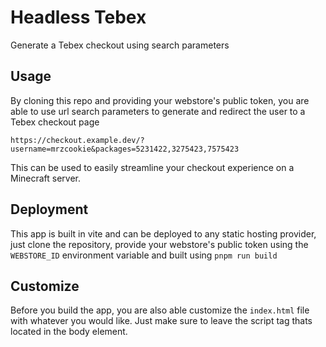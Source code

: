# Headless Tebex

Generate a Tebex checkout using search parameters

## Usage

By cloning this repo and providing your webstore's public token, you are able to use url search parameters to generate and redirect the user to a Tebex checkout page

```
https://checkout.example.dev/?username=mrzcookie&packages=5231422,3275423,7575423
```

This can be used to easily streamline your checkout experience on a Minecraft server.

## Deployment

This app is built in vite and can be deployed to any static hosting provider, just clone the repository, provide your webstore's public token using the `WEBSTORE_ID` environment variable and built using `pnpm run build`

## Customize

Before you build the app, you are also able customize the `index.html` file with whatever you would like. Just make sure to leave the script tag thats located in the body element.
